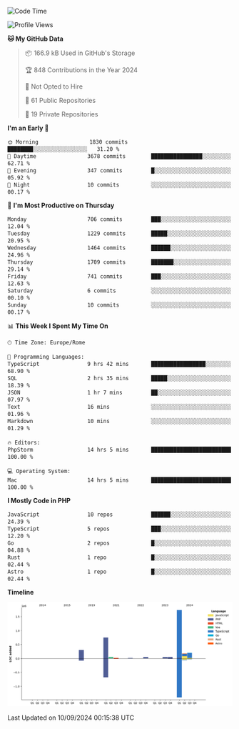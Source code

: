 <!--START_SECTION:waka-->
![Code Time](http://img.shields.io/badge/Code%20Time-5%2C287%20hrs%2021%20mins-blue)

![Profile Views](http://img.shields.io/badge/Profile%20Views-0-blue)

**🐱 My GitHub Data** 

> 📦 166.9 kB Used in GitHub's Storage 
 > 
> 🏆 848 Contributions in the Year 2024
 > 
> 🚫 Not Opted to Hire
 > 
> 📜 61 Public Repositories 
 > 
> 🔑 19 Private Repositories 
 > 
**I'm an Early 🐤** 

```text
🌞 Morning                1830 commits        ████████░░░░░░░░░░░░░░░░░   31.20 % 
🌆 Daytime                3678 commits        ████████████████░░░░░░░░░   62.71 % 
🌃 Evening                347 commits         █░░░░░░░░░░░░░░░░░░░░░░░░   05.92 % 
🌙 Night                  10 commits          ░░░░░░░░░░░░░░░░░░░░░░░░░   00.17 % 
```
📅 **I'm Most Productive on Thursday** 

```text
Monday                   706 commits         ███░░░░░░░░░░░░░░░░░░░░░░   12.04 % 
Tuesday                  1229 commits        █████░░░░░░░░░░░░░░░░░░░░   20.95 % 
Wednesday                1464 commits        ██████░░░░░░░░░░░░░░░░░░░   24.96 % 
Thursday                 1709 commits        ███████░░░░░░░░░░░░░░░░░░   29.14 % 
Friday                   741 commits         ███░░░░░░░░░░░░░░░░░░░░░░   12.63 % 
Saturday                 6 commits           ░░░░░░░░░░░░░░░░░░░░░░░░░   00.10 % 
Sunday                   10 commits          ░░░░░░░░░░░░░░░░░░░░░░░░░   00.17 % 
```


📊 **This Week I Spent My Time On** 

```text
🕑︎ Time Zone: Europe/Rome

💬 Programming Languages: 
TypeScript               9 hrs 42 mins       █████████████████░░░░░░░░   68.90 % 
SQL                      2 hrs 35 mins       █████░░░░░░░░░░░░░░░░░░░░   18.39 % 
JSON                     1 hr 7 mins         ██░░░░░░░░░░░░░░░░░░░░░░░   07.97 % 
Text                     16 mins             ░░░░░░░░░░░░░░░░░░░░░░░░░   01.96 % 
Markdown                 10 mins             ░░░░░░░░░░░░░░░░░░░░░░░░░   01.29 % 

🔥 Editors: 
PhpStorm                 14 hrs 5 mins       █████████████████████████   100.00 % 

💻 Operating System: 
Mac                      14 hrs 5 mins       █████████████████████████   100.00 % 
```

**I Mostly Code in PHP** 

```text
JavaScript               10 repos            ██████░░░░░░░░░░░░░░░░░░░   24.39 % 
TypeScript               5 repos             ███░░░░░░░░░░░░░░░░░░░░░░   12.20 % 
Go                       2 repos             █░░░░░░░░░░░░░░░░░░░░░░░░   04.88 % 
Rust                     1 repo              █░░░░░░░░░░░░░░░░░░░░░░░░   02.44 % 
Astro                    1 repo              █░░░░░░░░░░░░░░░░░░░░░░░░   02.44 % 
```



**Timeline**

![Lines of Code chart](https://raw.githubusercontent.com/frnwtr/frnwtr/main/assets/bar_graph.png)


 Last Updated on 10/09/2024 00:15:38 UTC
<!--END_SECTION:waka-->